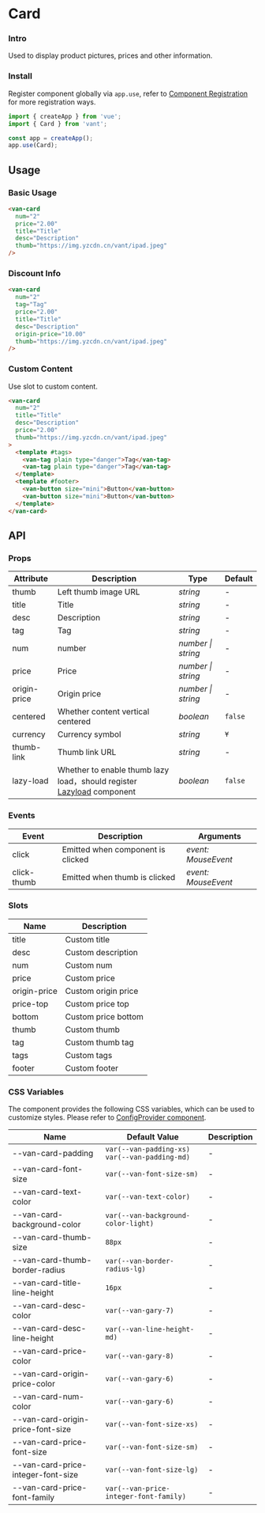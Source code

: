 # Card

### Intro

Used to display product pictures, prices and other information.

### Install

Register component globally via `app.use`, refer to [Component Registration](#/en-US/advanced-usage#zu-jian-zhu-ce) for more registration ways.

```js
import { createApp } from 'vue';
import { Card } from 'vant';

const app = createApp();
app.use(Card);
```

## Usage

### Basic Usage

```html
<van-card
  num="2"
  price="2.00"
  title="Title"
  desc="Description"
  thumb="https://img.yzcdn.cn/vant/ipad.jpeg"
/>
```

### Discount Info

```html
<van-card
  num="2"
  tag="Tag"
  price="2.00"
  title="Title"
  desc="Description"
  origin-price="10.00"
  thumb="https://img.yzcdn.cn/vant/ipad.jpeg"
/>
```

### Custom Content

Use slot to custom content.

```html
<van-card
  num="2"
  title="Title"
  desc="Description"
  price="2.00"
  thumb="https://img.yzcdn.cn/vant/ipad.jpeg"
>
  <template #tags>
    <van-tag plain type="danger">Tag</van-tag>
    <van-tag plain type="danger">Tag</van-tag>
  </template>
  <template #footer>
    <van-button size="mini">Button</van-button>
    <van-button size="mini">Button</van-button>
  </template>
</van-card>
```

## API

### Props

| Attribute | Description | Type | Default |
| --- | --- | --- | --- |
| thumb | Left thumb image URL | _string_ | - |
| title | Title | _string_ | - |
| desc | Description | _string_ | - |
| tag | Tag | _string_ | - |
| num | number | _number \| string_ | - |
| price | Price | _number \| string_ | - |
| origin-price | Origin price | _number \| string_ | - |
| centered | Whether content vertical centered | _boolean_ | `false` |
| currency | Currency symbol | _string_ | `¥` |
| thumb-link | Thumb link URL | _string_ | - |
| lazy-load | Whether to enable thumb lazy load，should register [Lazyload](#/en-US/lazyload) component | _boolean_ | `false` |

### Events

| Event       | Description                       | Arguments           |
| ----------- | --------------------------------- | ------------------- |
| click       | Emitted when component is clicked | _event: MouseEvent_ |
| click-thumb | Emitted when thumb is clicked     | _event: MouseEvent_ |

### Slots

| Name         | Description         |
| ------------ | ------------------- |
| title        | Custom title        |
| desc         | Custom description  |
| num          | Custom num          |
| price        | Custom price        |
| origin-price | Custom origin price |
| price-top    | Custom price top    |
| bottom       | Custom price bottom |
| thumb        | Custom thumb        |
| tag          | Custom thumb tag    |
| tags         | Custom tags         |
| footer       | Custom footer       |

### CSS Variables

The component provides the following CSS variables, which can be used to customize styles. Please refer to [ConfigProvider component](#/en-US/config-provider).

| Name | Default Value | Description |
| --- | --- | --- |
| --van-card-padding | `var(--van-padding-xs) var(--van-padding-md)` | - |
| --van-card-font-size | `var(--van-font-size-sm)` | - |
| --van-card-text-color | `var(--van-text-color)` | - |
| --van-card-background-color | `var(--van-background-color-light)` | - |
| --van-card-thumb-size | `88px` | - |
| --van-card-thumb-border-radius | `var(--van-border-radius-lg)` | - |
| --van-card-title-line-height | `16px` | - |
| --van-card-desc-color | `var(--van-gary-7)` | - |
| --van-card-desc-line-height | `var(--van-line-height-md)` | - |
| --van-card-price-color | `var(--van-gary-8)` | - |
| --van-card-origin-price-color | `var(--van-gary-6)` | - |
| --van-card-num-color | `var(--van-gary-6)` | - |
| --van-card-origin-price-font-size | `var(--van-font-size-xs)` | - |
| --van-card-price-font-size | `var(--van-font-size-sm)` | - |
| --van-card-price-integer-font-size | `var(--van-font-size-lg)` | - |
| --van-card-price-font-family | `var(--van-price-integer-font-family)` | - |
